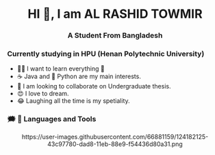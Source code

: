 # <h1 align="center">HI 👋, I am AL RASHID TOWMIR</h1>

### <h3 align="center">A Student From Bangladesh</h3>

### Currently studying in HPU (Henan Polytechnic University)

- 🏃‍♂️ I want to learn everything 🤣
- ☕ Java and 🐍 Python are my main interests.
- 🙏 I am looking to collaborate on Undergraduate thesis.
- 😍 I love to dream.
- 😂 Laughing all the time is my spetiality.


### 🗯 🔨 Languages and Tools

<p align="center">
  https://user-images.githubusercontent.com/66881159/124182125-43c97780-dad8-11eb-88e9-f54436d80a31.png
<p>
